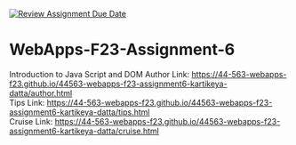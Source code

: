 [![Review Assignment Due Date](https://classroom.github.com/assets/deadline-readme-button-24ddc0f5d75046c5622901739e7c5dd533143b0c8e959d652212380cedb1ea36.svg)](https://classroom.github.com/a/b9NC0g7h)
# WebApps-F23-Assignment-6
Introduction to Java Script and DOM
Author Link: https://44-563-webapps-f23.github.io/44563-webapps-f23-assignment6-kartikeya-datta/author.html
<br>
Tips Link: https://44-563-webapps-f23.github.io/44563-webapps-f23-assignment6-kartikeya-datta/tips.html
<br>
Cruise Link: https://44-563-webapps-f23.github.io/44563-webapps-f23-assignment6-kartikeya-datta/cruise.html
